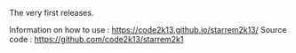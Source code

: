 The very first releases.

Information on how to use : https://code2k13.github.io/starrem2k13/
Source code : https://github.com/code2k13/starrem2k1
